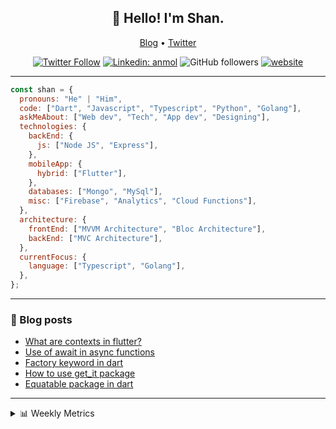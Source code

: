 <h2 align="center">👋 Hello! I'm Shan.</h2>
<p align="center">
  <a href="https://medium.com/feed/@shan-shaji">Blog</a> •
  <a href="https://twitter.com/intent/follow?screen_name=shan__shaji">Twitter</a>
</p>

<p align="center"><a href="https://twitter.com/intent/follow?screen_name=shan__shaji"><img src="https://img.shields.io/twitter/follow/shan__shaji?style=flat" alt="Twitter Follow"></a>
<a href="https://www.linkedin.com/in/shan-shaji/"><img src="https://img.shields.io/badge/shan-shaji?style=flat-square&amp;logo=Linkedin&amp;logoColor=white&amp;link=https://www.linkedin.com/in/shan-shaji/" alt="Linkedin: anmol"></a>
<img src="https://img.shields.io/github/followers/shan-shaji?label=Follow&amp;style=social" alt="GitHub followers">
<a href="http://shan-shaji.github.io/"><img src="https://img.shields.io/badge/Website-46a2f1.svg?&amp;style=flat-square&amp;logo=Google-Chrome&amp;logoColor=white&amp;link=http://shan-shaji.github.io/" alt="website"></a></p>

---

```javascript
const shan = {
  pronouns: "He" | "Him",
  code: ["Dart", "Javascript", "Typescript", "Python", "Golang"],
  askMeAbout: ["Web dev", "Tech", "App dev", "Designing"],
  technologies: {
    backEnd: {
      js: ["Node JS", "Express"],
    },
    mobileApp: {
      hybrid: ["Flutter"],
    },
    databases: ["Mongo", "MySql"],
    misc: ["Firebase", "Analytics", "Cloud Functions"],
  },
  architecture: {
    frontEnd: ["MVVM Architecture", "Bloc Architecture"],
    backEnd: ["MVC Architecture"],
  },
  currentFocus: {
    language: ["Typescript", "Golang"],
  },
};
```

---

<!-- I love connecting with different people</b> so if you want to say <b>hi, I'll be happy to meet you more!</b> 😊</em> -->

### 📕 Blog posts

<!-- BLOG-POST-LIST:START -->

- [What are contexts in flutter?](https://shan-shaji.medium.com/what-are-contexts-in-flutter-4b3a9a91492?source=rss-c347e1729e75------2)
- [Use of await in async functions](https://shan-shaji.medium.com/use-of-await-in-async-functions-5c6b084b24b6?source=rss-c347e1729e75------2)
- [Factory keyword in dart](https://shan-shaji.medium.com/factory-keyword-in-dart-b4235d83c2b8?source=rss-c347e1729e75------2)
- [How to use get_it package](https://shan-shaji.medium.com/how-to-use-get-it-package-e3d63f7c9290?source=rss-c347e1729e75------2)
- [Equatable package in dart](https://shan-shaji.medium.com/equatable-package-in-dart-6cf6c71ec843?source=rss-c347e1729e75------2)
<!-- BLOG-POST-LIST:END -->

---

<details>
    <summary>📊 Weekly Metrics</summary>
    <p>
    
<!--START_SECTION:waka-->

![Code Time](http://img.shields.io/badge/Code%20Time-1%2C692%20hrs%2032%20mins-blue)

![Profile Views](http://img.shields.io/badge/Profile%20Views-25-blue)

**🐱 My GitHub Data**

> 🏆 106 Contributions in the Year 2023
>
> 📦 479.2 kB Used in GitHub's Storage
>
> 💼 Opted to Hire
>
> 📜 120 Public Repositories
>
> 🔑 14 Private Repositories
>
> **I'm a Night 🦉**

```text
🌞 Morning    60 commits     ██░░░░░░░░░░░░░░░░░░░░░░░   7.8%
🌆 Daytime    223 commits    ███████░░░░░░░░░░░░░░░░░░   29.0%
🌃 Evening    316 commits    ██████████░░░░░░░░░░░░░░░   41.09%
🌙 Night      170 commits    █████░░░░░░░░░░░░░░░░░░░░   22.11%

```

📅 **I'm Most Productive on Sunday**

```text
Monday       79 commits     ██░░░░░░░░░░░░░░░░░░░░░░░   10.27%
Tuesday      127 commits    ████░░░░░░░░░░░░░░░░░░░░░   16.51%
Wednesday    117 commits    ███░░░░░░░░░░░░░░░░░░░░░░   15.21%
Thursday     82 commits     ██░░░░░░░░░░░░░░░░░░░░░░░   10.66%
Friday       111 commits    ███░░░░░░░░░░░░░░░░░░░░░░   14.43%
Saturday     113 commits    ███░░░░░░░░░░░░░░░░░░░░░░   14.69%
Sunday       140 commits    ████░░░░░░░░░░░░░░░░░░░░░   18.21%

```

📊 **This Week I Spent My Time On**

```text
⌚︎ Time Zone: Asia/Kolkata

💬 Programming Languages:
Dart                     1 hr 47 mins        ██████████░░░░░░░░░░░░░░░   41.43%
YAML                     41 mins             ████░░░░░░░░░░░░░░░░░░░░░   16.18%
Markdown                 35 mins             ███░░░░░░░░░░░░░░░░░░░░░░   13.81%
Bash                     27 mins             ██░░░░░░░░░░░░░░░░░░░░░░░   10.47%
Text                     14 mins             █░░░░░░░░░░░░░░░░░░░░░░░░   5.79%

🔥 Editors:
Android Studio           2 hrs 46 mins       ████████████████░░░░░░░░░   64.38%
VS Code                  1 hr 32 mins        █████████░░░░░░░░░░░░░░░░   35.62%

🐱‍💻 Projects:
turbo-flutter            2 hrs 37 mins       ███████████████░░░░░░░░░░   61.02%
AppFlowy-Docs            33 mins             ███░░░░░░░░░░░░░░░░░░░░░░   13.15%
appflowy                 20 mins             ██░░░░░░░░░░░░░░░░░░░░░░░   8.0%
serverpod                17 mins             █░░░░░░░░░░░░░░░░░░░░░░░░   6.74%
flutter-plugin           12 mins             █░░░░░░░░░░░░░░░░░░░░░░░░   4.83%

💻 Operating System:
Windows                  2 hrs 47 mins       ████████████████░░░░░░░░░   64.77%
Mac                      1 hr 30 mins        ████████░░░░░░░░░░░░░░░░░   35.23%

```

**I Mostly Code in Dart**

```text
Dart                     37 repos            ██████████░░░░░░░░░░░░░░░   41.57%
HTML                     17 repos            ████░░░░░░░░░░░░░░░░░░░░░   19.1%
JavaScript               15 repos            ████░░░░░░░░░░░░░░░░░░░░░   16.85%
CSS                      8 repos             ██░░░░░░░░░░░░░░░░░░░░░░░   8.99%
Python                   3 repos             ░░░░░░░░░░░░░░░░░░░░░░░░░   3.37%

```

Last Updated on 03/02/2023 18:39:49 UTC

<!--END_SECTION:waka-->

</p>
 </details>
